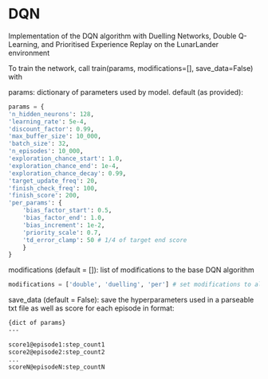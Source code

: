 # DQN
Implementation of the DQN algorithm with Duelling Networks, Double Q-Learning, and Prioritised Experience Replay on the LunarLander environment

To train the network, call train(params, modifications=[], save_data=False) with

params: dictionary of parameters used by model. default (as provided):
```py
params = {
'n_hidden_neurons': 128,
'learning_rate': 5e-4,
'discount_factor': 0.99,
'max_buffer_size': 10_000,
'batch_size': 32,
'n_episodes': 10_000,
'exploration_chance_start': 1.0,
'exploration_chance_end': 1e-4,
'exploration_chance_decay': 0.99,
'target_update_freq': 20,
'finish_check_freq': 100,
'finish_score': 200,
'per_params': {
    'bias_factor_start': 0.5,
    'bias_factor_end': 1.0,
    'bias_increment': 1e-2,
    'priority_scale': 0.7,
    'td_error_clamp': 50 # 1/4 of target end score
    }
}
```

modifications (default = []): list of modifications to the base DQN algorithm
```py
modifications = ['double', 'duelling', 'per'] # set modifications to all 3 improvements on top of base DQN
```

save_data (default = False): save the hyperparameters used in a parseable txt file as well as score for each episode in format:
```txt
{dict of params}
---

score1@episode1:step_count1
score2@episode2:step_count2
...
scoreN@episodeN:step_countN
```
